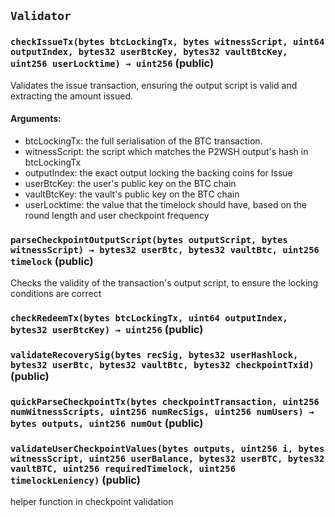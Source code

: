 ## `Validator`



### `checkIssueTx(bytes btcLockingTx, bytes witnessScript, uint64 outputIndex, bytes32 userBtcKey, bytes32 vaultBtcKey, uint256 userLocktime) → uint256` (public)
Validates the issue transaction, ensuring the output script is valid and extracting the amount issued.

#### Arguments:
* btcLockingTx: the full serialisation of the BTC transaction.
* witnessScript: the script which matches the P2WSH output's hash in btcLockingTx
* outputIndex: the exact output locking the backing coins for Issue
* userBtcKey: the user's public key on the BTC chain
* vaultBtcKey: the vault's public key on the BTC chain
* userLocktime: the value that the timelock should have, based on the round length and user checkpoint frequency


### `parseCheckpointOutputScript(bytes outputScript, bytes witnessScript) → bytes32 userBtc, bytes32 vaultBtc, uint256 timelock` (public)
Checks the validity of the transaction's output script, to ensure the locking conditions
are correct


### `checkRedeemTx(bytes btcLockingTx, uint64 outputIndex, bytes32 userBtcKey) → uint256` (public)



### `validateRecoverySig(bytes recSig, bytes32 userHashlock, bytes32 userBtc, bytes32 vaultBtc, bytes32 checkpointTxid)` (public)



### `quickParseCheckpointTx(bytes checkpointTransaction, uint256 numWitnessScripts, uint256 numRecSigs, uint256 numUsers) → bytes outputs, uint256 numOut` (public)



### `validateUserCheckpointValues(bytes outputs, uint256 i, bytes witnessScript, uint256 userBalance, bytes32 userBTC, bytes32 vaultBTC, uint256 requiredTimelock, uint256 timelockLeniency)` (public)
helper function in checkpoint validation



